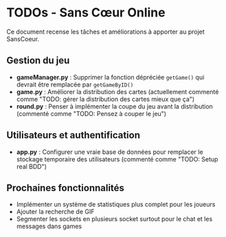 # TODOs - Sans Cœur Online

Ce document recense les tâches et améliorations à apporter au projet SansCoeur.

## Gestion du jeu

- **gameManager.py** : Supprimer la fonction dépréciée `getGame()` qui devrait être remplacée par `getGameByID()`
- **game.py** : Améliorer la distribution des cartes (actuellement commenté comme "TODO: gérer la distribution des cartes mieux que ça")
- **round.py** : Penser à implémenter la coupe du jeu avant la distribution (commenté comme "TODO: Pensez à couper le jeu")

## Utilisateurs et authentification

- **app.py** : Configurer une vraie base de données pour remplacer le stockage temporaire des utilisateurs (commenté comme "TODO: Setup real BDD")

## Prochaines fonctionnalités

- Implémenter un système de statistiques plus complet pour les joueurs
- Ajouter la recherche de GIF
- Segmenter les sockets en plusieurs socket surtout pour le chat et les messages dans games
